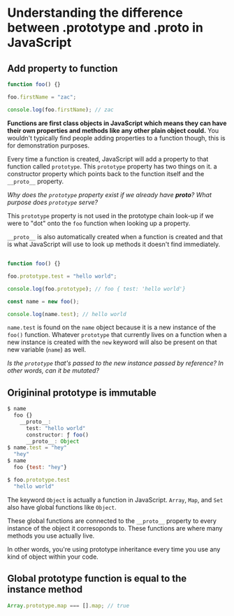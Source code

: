 # Understanding the difference between .prototype and .**proto** in JavaScript

## Add property to function

```js
function foo() {}

foo.firstName = "zac";

console.log(foo.firstName); // zac
```

**Functions are first class objects in JavaScript which means they can have their own properties and methods like any other plain object could.** You wouldn't typically find people adding properties to a function though, this is for demonstration purposes.

Every time a function is created, JavaScript will add a property to that function called `prototype`. This `prototype` property has two things on it. a constructor property which points back to the function itself and the `__proto__` property.

_Why does the `prototype` property exist if we already have **proto**?_
_What purpose does `prototype` serve?_

This `prototype` property is not used in the prototype chain look-up if we were to "dot" onto the `foo` function when looking up a property.

`__proto__` is also automatically created when a function is created and that is what JavaScript will use to look up methods it doesn't find immediately.

##

```js
function foo() {}

foo.prototype.test = "hello world";

console.log(foo.prototype); // foo { test: 'hello world'}

const name = new foo();

console.log(name.test); // hello world
```

`name.test` is found on the `name` object because it is a new instance of the `foo()` function. Whatever `prototype` that currently lives on a function when a new instance is created with the `new` keyword will also be present on that new variable (`name`) as well.

_Is the `prototype` that's passed to the new instance passed by reference? In other words, can it be mutated?_

## Origininal prototype is immutable

```js
$ name
  foo {}
    __proto__:
      test: "hello world"
      constructor: ƒ foo()
      __proto__: Object
$ name.test = "hey"
  "hey"
$ name
  foo {test: "hey"}

$ foo.prototype.test
  "hello world"
```

The keyword `Object` is actually a function in JavaScript. `Array`, `Map`, and `Set` also have global functions like `Object`.

These global functions are connected to the `__proto__` property to every instance of the object it corresoponds to. These functions are where many methods you use actually live.

In other words, you're using prototype inheritance every time you use any kind of object within your code.

## Global prototype function is equal to the instance method

```js
Array.prototype.map === [].map; // true
```
